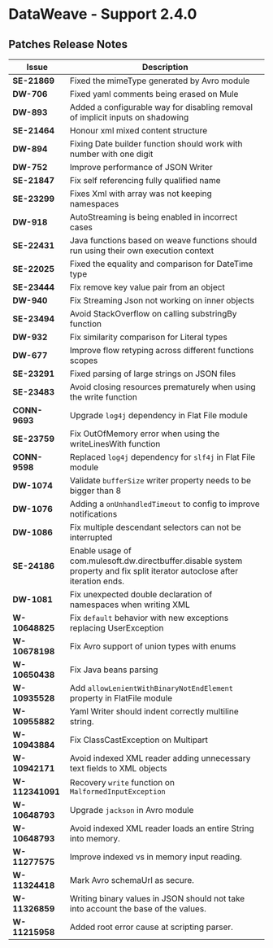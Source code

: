 DataWeave - Support 2.4.0
===========

## Patches Release Notes

| Issue          | Description |
|----------------|----------------|
| **SE-21869**   | Fixed the mimeType generated by Avro module|
| **DW-706**     |Fixed yaml comments being erased on Mule|
| **DW-893**     |Added a configurable way for disabling removal of implicit inputs on shadowing|
| **SE-21464**   |Honour xml mixed content structure|
| **DW-894**     |Fixing Date builder function should work with number with one digit|
| **DW-752**     |Improve performance of JSON Writer|
| **SE-21847**   |Fix self referencing fully qualified name|
| **SE-23299**   | Fixes Xml with array was not keeping namespaces|
| **DW-918**     | AutoStreaming is being enabled in incorrect cases|
| **SE-22431**   | Java functions based on weave functions should run using their own execution context|
| **SE-22025**   |Fixed the equality and comparison for DateTime type|
| **SE-23444**   |Fix remove key value pair from an object|
| **DW-940**     | Fix Streaming Json not working on inner objects|
| **SE-23494**   | Avoid StackOverflow on calling substringBy function|
| **DW-932**     | Fix similarity comparison for Literal types|
| **DW-677**     | Improve flow retyping across different functions scopes|
| **SE-23291**   | Fixed parsing of large strings on JSON files|
| **SE-23483**   | Avoid closing resources prematurely when using the write function|
| **CONN-9693**  |Upgrade `log4j` dependency in Flat File module|
| **SE-23759**   | Fix OutOfMemory error when using the writeLinesWith function|
| **CONN-9598**  |Replaced `log4j` dependency for `slf4j` in Flat File module|
| **DW-1074**    | Validate `bufferSize` writer property needs to be bigger than 8|
| **DW-1076**    | Adding a `onUnhandledTimeout` to config to improve notifications|
| **DW-1086**    | Fix multiple descendant selectors can not be interrupted|
| **SE-24186**   |Enable usage of com.mulesoft.dw.directbuffer.disable system property and fix split iterator autoclose after iteration ends.|
| **DW-1081**    |Fix unexpected double declaration of namespaces when writing XML|
| **W-10648825** | Fix `default` behavior with new exceptions replacing UserException|
| **W-10678198** | Fix Avro support of union types with enums|
| **W-10650438** | Fix Java beans parsing|
| **W-10935528** | Add `allowLenientWithBinaryNotEndElement` property in FlatFile module|
| **W-10955882** |Yaml Writer should indent correctly multiline string.|
| **W-10943884** | Fix ClassCastException on Multipart|
| **W-10942171** | Avoid indexed XML reader adding unnecessary text fields to XML objects|
| **W-112341091**| Recovery `write` function on `MalformedInputException` |
| **W-10648793** | Upgrade `jackson` in Avro module|
| **W-10648793** | Avoid indexed XML reader loads an entire String into memory.|
| **W-11277575** | Improve indexed vs in memory input reading.|
| **W-11324418** | Mark Avro schemaUrl as secure.|
| **W-11326859** | Writing binary values in JSON should not take into account the base of the values.|
| **W-11215958** | Added root error cause at scripting parser.|
